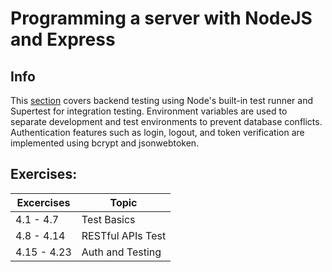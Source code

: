 # Programming a server with NodeJS and Express

## Info
This [section](https://fullstackopen.com/en/part4) covers backend testing using Node's built-in test runner and Supertest for integration testing.
Environment variables are used to separate development and test environments to prevent database conflicts.
Authentication features such as login, logout, and token verification are implemented using bcrypt and jsonwebtoken.

## Exercises:

| Excercises |         Topic          |
| --------   |        -------         |
| 4.1 - 4.7  |  Test Basics           |
| 4.8 - 4.14 |  RESTful APIs Test     |
| 4.15 - 4.23|  Auth and Testing      |